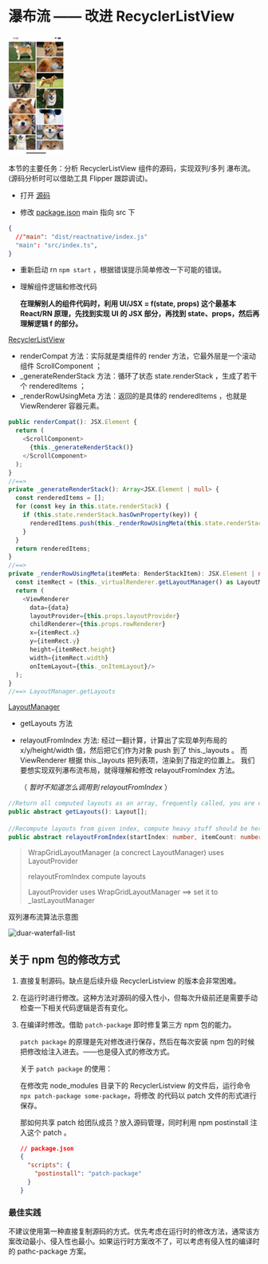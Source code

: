 # 瀑布流 —— 改进 RecyclerListView

<p>
<img src="../../docs/c11.jpg" width="22%" />
</p>

本节的主要任务：分析 RecyclerListView 组件的源码，实现双列/多列 瀑布流。(源码分析时可以借助工具 Flipper 跟踪调试)。

- 打开 [源码](../../node_modules/recyclerlistview)

- 修改 [package.json](../../node_modules/recyclerlistview/package.json) main 指向 src 下

```json
{
  //"main": "dist/reactnative/index.js"
  "main": "src/index.ts",
}
```

- 重新启动 rn `npm start` ，根据错误提示简单修改一下可能的错误。

- 理解组件逻辑和修改代码

   **在理解别人的组件代码时，利用 UI/JSX = f(state, props) 这个最基本 React/RN 原理，先找到实现 UI 的 JSX 部分，再找到 state、props，然后再理解逻辑 f 的部分。**


[RecyclerListView](../../node_modules/recyclerlistview/src/core/RecyclerListView.tsx)

- renderCompat 方法：实际就是类组件的 render 方法，它最外层是一个滚动组件 ScrollComponent ；
- _generateRenderStack 方法：循环了状态 state.renderStack ，生成了若干个 renderedItems ；
- _renderRowUsingMeta 方法：返回的是具体的 renderedItems ，也就是 ViewRenderer 容器元素。

```ts
public renderCompat(): JSX.Element {
  return (
    <ScrollComponent>
      {this._generateRenderStack()}
    </ScrollComponent>
  );
}
//==>
private _generateRenderStack(): Array<JSX.Element | null> {
  const renderedItems = [];
  for (const key in this.state.renderStack) {
    if (this.state.renderStack.hasOwnProperty(key)) {
      renderedItems.push(this._renderRowUsingMeta(this.state.renderStack[key]));
    }
  }
  return renderedItems;
}
//==>
private _renderRowUsingMeta(itemMeta: RenderStackItem): JSX.Element | null {
  const itemRect = (this._virtualRenderer.getLayoutManager() as LayoutManager).getLayouts()[dataIndex];
  return (
    <ViewRenderer
      data={data}
      layoutProvider={this.props.layoutProvider}
      childRenderer={this.props.rowRenderer}
      x={itemRect.x}
      y={itemRect.y}
      height={itemRect.height}
      width={itemRect.width}
      onItemLayout={this._onItemLayout}/>
  );
}
//==> LayoutManager.getLayouts
```

[LayoutManager](../../node_modules/recyclerlistview/src/core/layoutmanager/LayoutManager.ts)

- getLayouts 方法
- relayoutFromIndex 方法: 经过一翻计算，计算出了实现单列布局的 x/y/height/width 值，然后把它们作为对象 push 到了 this._layouts 。
   而 ViewRenderer 根据 this._layouts 把列表项，渲染到了指定的位置上。
   我们要想实现双列瀑布流布局，就得理解和修改 relayoutFromIndex 方法。

  （ *暂时不知道怎么调用到 relayoutFromIndex* ）

```ts
//Return all computed layouts as an array, frequently called, you are expected to return a cached array. Don't compute here.
public abstract getLayouts(): Layout[];

//Recompute layouts from given index, compute heavy stuff should be here
public abstract relayoutFromIndex(startIndex: number, itemCount: number): void;
```

>WrapGridLayoutManager (a concrect LayoutManager) uses LayoutProvider
>
>relayoutFromIndex compute layouts
>
>LayoutProvider uses WrapGridLayoutManager ==> set it to _lastLayoutManager

双列瀑布流算法示意图

![duar-waterfall-list](https://static001.geekbang.org/resource/image/93/9c/938fbe382fc3438c4ee41ed01c8eab9c.png?wh=1920x548)

## 关于 npm 包的修改方式

1. 直接复制源码。缺点是后续升级 RecyclerListview 的版本会非常困难。
2. 在运行时进行修改。这种方法对源码的侵入性小，但每次升级前还是需要手动检查一下相关代码逻辑是否有变化。
3. 在编译时修改。借助 `patch-package` 即时修复第三方 npm 包的能力。

   `patch package` 的原理是先对修改进行保存，然后在每次安装 npm 包的时候把修改给注入进去。——也是侵入式的修改方式。

   关于 `patch package` 的使用：

   在修改完 node_modules 目录下的 RecyclerListview 的文件后，运行命令 `npx patch-package some-package`，将修改   的代码以 patch 文件的形式进行保存。

   那如何共享 patch 给团队成员？放入源码管理，同时利用 npm postinstall 注入这个 patch 。

   ```json
   // package.json
   {
     "scripts": {
       "postinstall": "patch-package"
     }
   }
   ```

### 最佳实践

不建议使用第一种直接复制源码的方式。优先考虑在运行时的修改方法，通常该方案改动最小、侵入性也最小。如果运行时方案改不了，可以考虑有侵入性的编译时的 pathc-package 方案。
